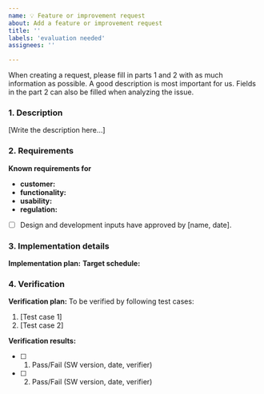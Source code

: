 ```yaml
---
name: 💡 Feature or improvement request
about: Add a feature or improvement request
title: ''
labels: 'evaluation needed'
assignees: ''

---
```


When creating a request, please fill in parts 1 and 2 with as much information as possible. A good description is most important for us. Fields in the part 2 can also be filled when analyzing the issue.

### 1. Description
[Write the description here…]

### 2. Requirements 
**Known requirements for**
- **customer:**
- **functionality:** 
- **usability:** 
- **regulation:** 

- [ ] Design and development inputs have approved by [name, date].

### 3. Implementation details
**Implementation plan:**
**Target schedule:** 

### 4. Verification
**Verification plan:**
To be verified by following test cases:

1. [Test case 1]
2. [Test case 2]

**Verification results:**
- [ ] 1. Pass/Fail (SW version, date, verifier)
- [ ] 2. Pass/Fail (SW version, date, verifier)

